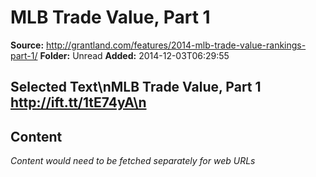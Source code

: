 # MLB Trade Value, Part 1

**Source:** http://grantland.com/features/2014-mlb-trade-value-rankings-part-1/
**Folder:** Unread
**Added:** 2014-12-03T06:29:55


## Selected Text\nMLB Trade Value, Part 1 http://ift.tt/1tE74yA\n

## Content
*Content would need to be fetched separately for web URLs*
